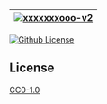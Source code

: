| [![xxxxxxxooo-v2](https://setetres.s3.amazonaws.com/setetres.st/img/share-xxxxxxxooo-v2.png?v=1&raw=true)](http://xxxxxxx.ooo) |
| ------------------------------------------------------------------------------------------------------------------------------ |

[![Github License](https://img.shields.io/github/license/setetres/xxxxxxxooo-v2.svg?v=10)](https://github.com/setetres/xxxxxxxooo-v2/blob/master/LICENSE)

## License

[CC0-1.0]

[http://xxxxxxx.ooo]: http://xxxxxxx.ooo
[cc0-1.0]: http://creativecommons.org/licenses/cc0/1.0
